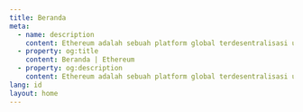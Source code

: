```yaml
---
title: Beranda
meta:
  - name: description
    content: Ethereum adalah sebuah platform global terdesentralisasi untuk uang dan jenis aplikasi baru. Di Ethereum, anda dapat menulis kode yang mengontrol nilai digital, dan membuat aplikasi yang dapat diakses di mana saja di dunia.
  - property: og:title
    content: Beranda | Ethereum
  - property: og:description
    content: Ethereum adalah sebuah platform global terdesentralisasi untuk uang dan jenis aplikasi baru. Di Ethereum, anda dapat menulis kode yang mengontrol nilai digital, dan membuat aplikasi yang dapat diakses di mana saja di dunia.
lang: id
layout: home
---
```


<HomePage/>
